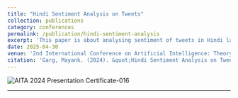 ```yaml
---
title: "Hindi Sentiment Analysis on Tweets"
collection: publications
category: conferences
permalink: /publication/hindi-sentiment-analysis
excerpt: 'This paper is about analysing sentiment of tweets in Hindi language'
date: 2025-04-30
venue: '2nd International Conference on Artificial Intelligence: Theory and Applications (AITA 2024).'
citation: 'Garg, Mayank. (2024). &quot;Hindi Sentiment Analysis on Tweets.&quot; <i>Artificial Intelligence: Theory and Applications </i>.'
---
```


![AITA 2024 Presentation Certificate-016](https://github.com/user-attachments/assets/7711cc23-b680-437c-b26c-f93beaa6f514)

---

